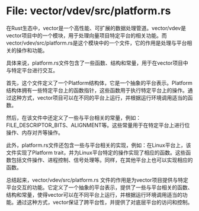 # File: vector/vdev/src/platform.rs

在Rust生态中，vector是一个高性能、可扩展的数据处理管道。vector/vdev是vector项目中的一个模块，用于处理向量项目特定平台的相关功能。而vector/vdev/src/platform.rs是这个模块中的一个文件，它的作用是处理与平台相关的操作和功能。

具体来说，platform.rs文件包含了一些函数、结构和常量，用于在vector项目中与特定平台进行交互。

首先，这个文件定义了一个Platform结构体，它是一个抽象的平台表示。Platform结构体拥有一些特定平台上的函数指针，这些函数用于执行特定平台上的操作。通过这种方式，vector项目可以在不同的平台上运行，并根据运行环境调用适当的函数。

然后，在该文件中还定义了一些与平台相关的常量，例如：FILE_DESCRIPTOR_BITS、ALIGNMENT等。这些常量用于在特定平台上进行位操作、内存对齐等操作。

此外，platform.rs文件还包含一些与平台相关的实现，例如：在Linux平台上，该文件实现了Platform trait，并为Linux平台特定的操作实现了相应的函数。这些函数包括文件操作、进程控制、信号处理等。同样，在其他平台上也可以实现相应的函数。

总结起来，vector/vdev/src/platform.rs 文件的作用是为vector项目提供与特定平台交互的功能。它定义了一个抽象的平台表示，提供了一些与平台相关的函数、结构和常量，使得vector可以在不同平台上运行，并根据运行环境调用适当的功能。通过这种方式，vector保证了跨平台性，并提供了对底层平台的访问和控制。

